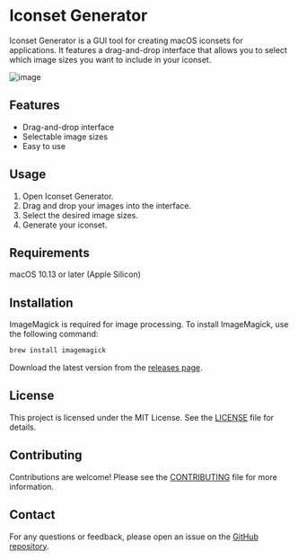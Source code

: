 # Iconset Generator

Iconset Generator is a GUI tool for creating macOS iconsets for applications. It features a drag-and-drop interface that allows you to select which image sizes you want to include in your iconset.

![image](https://github.com/user-attachments/assets/210f3414-066c-4af1-a7e9-7bd2ca71fdfe)

## Features

- Drag-and-drop interface
- Selectable image sizes
- Easy to use

## Usage

1. Open Iconset Generator.
2. Drag and drop your images into the interface.
3. Select the desired image sizes.
4. Generate your iconset.

## Requirements

macOS 10.13 or later (Apple Silicon)

## Installation

ImageMagick is required for image processing.
To install ImageMagick, use the following command:

```sh
brew install imagemagick
```

Download the latest version from the [releases page](https://github.com/yourusername/iconset-generator/releases).

## License

This project is licensed under the MIT License. See the [LICENSE](LICENSE) file for details.

## Contributing

Contributions are welcome! Please see the [CONTRIBUTING](CONTRIBUTING.md) file for more information.

## Contact

For any questions or feedback, please open an issue on the [GitHub repository](https://github.com/yourusername/iconset-generator).
